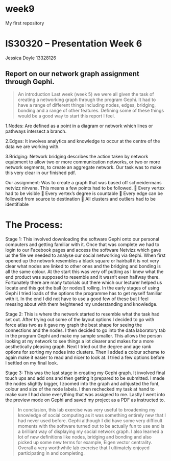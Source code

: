 week9
=====

My first repository

IS30320 – Presentation Week 6
=============================

Jessica Doyle 13328126

Report on our network graph assignment through Gephi. 
-----------------------------------------------------

>An introduction Last week (week 5) we were all given the task of creating a networking graph through the program Gephi. It had to have a range of different things including nodes, edges, bridging, bonding and a range of other features.  Defining some of these things would be a good way to start this report I feel. 

1.Nodes:  Are defined as a point in a diagram or network which lines or pathways intersect a branch.

2.Edges: It involves analytics and knowledge to occur at the centre of the data we are working with. 

3.Bridging: Network bridging describes the action taken by network equipment to allow two or more communication networks, or two or more network segments, to create an aggregate network. Our task was to make this very clear in our finished pdf. 

Our assignment: Was to create a graph that was based off schneidermans netvizz nirvana.  This means a few points had to be followed. 
	Every vertex had to be visible
	Every vertex’s degree is countable
	Every edge can be followed from source to destination 
	All clusters and outliers had to be identifiable 







The Process: 
============
Stage 1: This involved downloading the software Gephi onto our personal computers and getting familiar with it. Once that was complete we had to login to our Facebook pages and access the software Netvizz which gave us the file we needed to analyse our social networking via Gephi. When first opened up the network resembles a black square or hairball it is not very clear what nodes are linked to other ones and the bridging and bonding is all the same colour. At the start this was very off putting as I knew what the end product was supposed to resemble and it wasn’t even halfway there.  Fortunately there are many tutorials out there which our lecturer helped us locate and this got the ball (or nodes!) rolling.  In the early stages of using Gephi I tried loads of the options the programme has to get myself familiar with it. In the end I did not have to use a good few of these but I feel messing about with them heightened my understanding and knowledge. 



Stage 2:  This is where the network started to resemble what the task had set out. After trying out some of the layout options I decided to go with force atlas two as it gave my graph the best shape for seeing the connections and the nodes. I then decided to go into the data laboratory tab in the program Gephi and make my sample smaller. This allows the person looking at my network to see things a lot clearer and makes for a more aesthetically pleasing graph.  Next I tried out the degree and age rank options for sorting my nodes into clusters. Then I added a colour scheme to again make it easier to read and nicer to look at.  I tried a few options before I settled on my final look. 
 
 

Stage 3:  This was the last stage in creating my Gephi graph. It involved final touch ups and add ons and then getting it prepared to be submitted.  I made the nodes slightly bigger, I zoomed into the graph and adhjusted the font, colour and size of the node labels. I then rechecked my task at hand to make sure I had done everything that was assigned to me. Lastly I went into the preview mode on Gephi and saved my project as a PDF as instructed to. 

>In conclusion, this lab exercise was very useful to broadening my knowledge of social computing as it was something entirely new that I had never used before. Gephi although I did have some very difficult moments with the software turned out to be actually fun to use and is a brilliant way of displaying my social network graph. I also learned a lot of new definitions like nodes, bridging and bonding and also picked up some new terms for example, Eigen vector centrality.  Overall a very worthwhile lab exercise that I ultimately enjoyed participating in and completing. 

